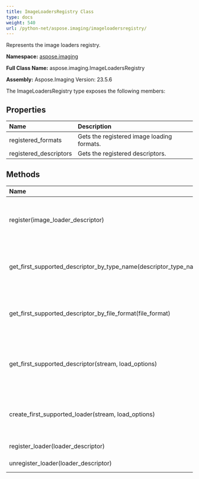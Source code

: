 ```yaml
---
title: ImageLoadersRegistry Class
type: docs
weight: 540
url: /python-net/aspose.imaging/imageloadersregistry/
---
```


Represents the image loaders registry.

**Namespace:** [aspose.imaging](/imaging/python-net/aspose.imaging/)

**Full Class Name:** aspose.imaging.ImageLoadersRegistry

**Assembly:**  Aspose.Imaging Version: 23.5.6

The ImageLoadersRegistry type exposes the following members:
## **Properties**
|**Name**|**Description**|
| :- | :- |
|registered_formats|Gets the registered image loading formats.|
|registered_descriptors|Gets the registered descriptors.|
## **Methods**
|**Name**|**Description**|
| :- | :- |
|register(image_loader_descriptor)|Registers the specified image loader descriptor.|
|get_first_supported_descriptor_by_type_name(descriptor_type_name)|Gets the first supported descriptor by its type name.|
|get_first_supported_descriptor_by_file_format(file_format)|Gets the first supported file format by its type name.|
|get_first_supported_descriptor(stream, load_options)|Gets the fist found supported descriptor suitable for the specified|
|create_first_supported_loader(stream, load_options)|Creates the first found loader suitable for the specified|
|register_loader(loader_descriptor)|Registers the loader.|
|unregister_loader(loader_descriptor)|Unregisters the loader.|
